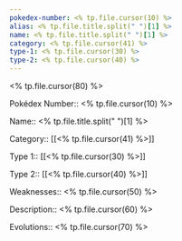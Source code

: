 ```yaml
---
pokedex-number: <% tp.file.cursor(10) %>
alias: <% tp.file.title.split(" ")[1] %>
name: <% tp.file.title.split(" ")[1] %>
category: <% tp.file.cursor(41) %>
type-1: <% tp.file.cursor(30) %>
type-2: <% tp.file.cursor(40) %>
---
```


<% tp.file.cursor(80) %>

Pokédex Number:: <% tp.file.cursor(10) %>

Name:: <% tp.file.title.split(" ")[1] %>

Category:: [[<% tp.file.cursor(41) %>]]

Type 1:: [[<% tp.file.cursor(30) %>]]

Type 2:: [[<% tp.file.cursor(40) %>]]

Weaknesses:: <% tp.file.cursor(50) %>

Description:: <% tp.file.cursor(60) %>

Evolutions:: <% tp.file.cursor(70) %>